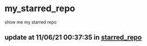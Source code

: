 # my_starred_repo
show me my starred repo

update at 11/06/21 00:37:35 in [starred_repo](./index.html)
---

